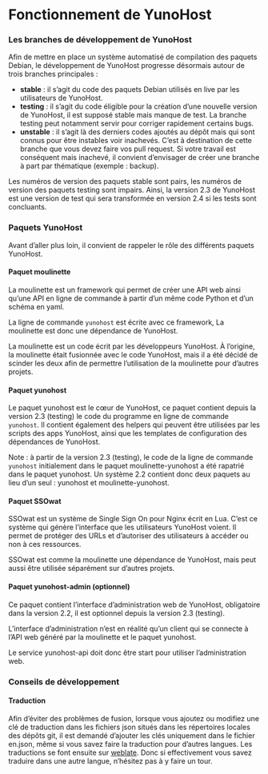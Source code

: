 # Fonctionnement de YunoHost

### Les branches de développement de YunoHost
Afin de mettre en place un système automatisé de compilation des paquets Debian, le développement de YunoHost progresse désormais autour de trois branches principales :
- **stable** : il s’agit du code des paquets Debian utilisés en live par les utilisateurs de YunoHost.
- **testing** : il s’agit du code éligible pour la création d’une nouvelle version de YunoHost, il est supposé stable mais manque de test. La branche testing peut notamment servir pour corriger rapidement certains bugs.
- **unstable** : il s’agit là des derniers codes ajoutés au dépôt mais qui sont connus pour être instables voir inachevés. C’est à destination de cette branche que vous devez faire vos pull request. Si votre travail est conséquent mais inachevé, il convient d’envisager de créer une branche à part par thématique (exemple : backup).

Les numéros de version des paquets stable sont pairs, les numéros de version des paquets testing sont impairs. Ainsi, la version 2.3 de YunoHost est une version de test qui sera transformée en version 2.4 si les tests sont concluants.

### Paquets YunoHost
Avant d’aller plus loin, il convient de rappeler le rôle des différents paquets YunoHost.

#### Paquet moulinette
La moulinette est un framework qui permet de créer une API web ainsi qu’une API en ligne de commande à partir d’un même code Python et d’un schéma en yaml.

La ligne de commande `yunohost` est écrite avec ce framework, La moulinette est donc une dépendance de YunoHost. 

La moulinette est un code écrit par les développeurs YunoHost. À l’origine, la moulinette était fusionnée avec le code YunoHost, mais il a été décidé de scinder les deux afin de permettre l’utilisation de la moulinette pour d’autres projets.

#### Paquet yunohost
Le paquet yunohost est le cœur de YunoHost, ce paquet contient depuis la version 2.3 (testing) le code du programme en ligne de commande `yunohost`. Il contient également des helpers qui peuvent être utilisées par les scripts des apps YunoHost, ainsi que les templates de configuration des dépendances de YunoHost.

Note : à partir de la version 2.3 (testing), le code de la ligne de commande `yunohost` initialement dans le paquet moulinette-yunohost a été rapatrié dans le paquet yunohost. Un système 2.2 contient donc deux paquets au lieu d’un seul : yunohost et moulinette-yunohost.

#### Paquet SSOwat
SSOwat est un système de Single Sign On pour Nginx écrit en Lua. C’est ce système qui génère l’interface que les utilisateurs YunoHost voient. Il permet de protéger des URLs et d’autoriser des utilisateurs à accéder ou non à ces ressources.

SSOwat est comme la moulinette une dépendance de YunoHost, mais peut aussi être utilisée séparément sur d’autres projets.

#### Paquet yunohost-admin (optionnel)
Ce paquet contient l’interface d’administration web de YunoHost, obligatoire dans la version 2.2, il est optionnel depuis la version 2.3 (testing).

L’interface d’administration n’est en réalité qu’un client qui se connecte à l’API web généré par la moulinette et le paquet yunohost.

Le service yunohost-api doit donc être start pour utiliser l’administration web.

### Conseils de développement
#### Traduction
Afin d’éviter des problèmes de fusion, lorsque vous ajoutez ou modifiez une clé de traduction dans les fichiers json situés dans les répertoires locales des dépôts git, il est demandé d’ajouter les clés uniquement dans le fichier en.json, même si vous savez faire la traduction pour d’autres langues.
Les traductions se font ensuite sur <a href='https://translate.yunohost.org/' target='_BLANK'>weblate</a>. Donc si effectivement vous savez traduire dans une autre langue, n’hésitez pas à y faire un tour.
